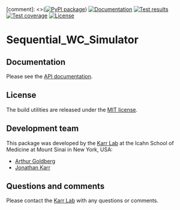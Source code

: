 [comment]: <>([![PyPI package](https://img.shields.io/pypi/v/Sequential_WC_Simulator.svg)](https://pypi.python.org/pypi/Karr-Lab-build-utils))
[![Documentation](https://img.shields.io/badge/docs-latest-brightgreen.svg)](http://code.karrlab.org/Sequential_WC_Simulator/docs)
[![Test results](https://circleci.com/gh/KarrLab/Sequential_WC_Simulator.svg?style=shield&circle-token=5f0ee7e437b91cbcac19a9b8526a7ea320ee61c7)](https://circleci.com/gh/KarrLab/Sequential_WC_Simulator)
[![Test coverage](https://coveralls.io/repos/github/KarrLab/Sequential_WC_Simulator/badge.svg?t=EUFJ40)](https://coveralls.io/github/KarrLab/Sequential_WC_Simulator)
[![License](https://img.shields.io/github/license/KarrLab/Sequential_WC_Simulator.svg)](LICENSE)

# Sequential_WC_Simulator


## Documentation
Please see the [API documentation](http://code.karrlab.org/Sequential_WC_Simulator/docs).

## License
The build utilities are released under the [MIT license](LICENSE).

## Development team
This package was developed by the [Karr Lab](http://www.karrlab.org) at the Icahn School of Medicine at Mount Sinai in New York, USA:
* [Arthur Goldberg](http://www.mountsinai.org/profiles/arthur-p-goldberg)
* [Jonathan Karr](http://www.karrlab.org)

## Questions and comments
Please contact the [Karr Lab](http://www.karrlab.org) with any questions or comments.